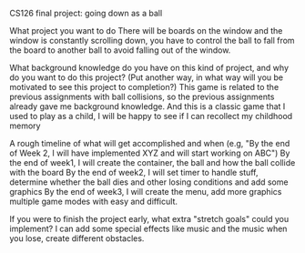 CS126 final project: going down as a ball

What project you want to do
There will be boards on the window and the window is constantly scrolling down, 
you have to control the ball to fall from the board to another ball to avoid 
falling out of the window.

What background knowledge do you have on this kind of project, and why do you want to do this project? (Put another way, in what way will you be motivated to see this project to completion?)
This game is related to the previous assignments with ball collisions, so the previous assignments already gave me background knowledge. And this is a classic game
that I used to play as a child, I will be happy to see if I can recollect my childhood memory

A rough timeline of what will get accomplished and when (e.g, "By the end of Week 2, I will have implemented XYZ and will start working on ABC")
By the end of week1, I will create the container, the ball and how the ball collide with the board
By the end of week2, I will set timer to handle stuff, determine whether the ball dies and other losing conditions and add some graphics
By the end of week3, I will create the menu, add more graphics multiple game modes with easy and difficult.

If you were to finish the project early, what extra "stretch goals" could you implement?
I can add some special effects like music and the music when you lose, create different obstacles.